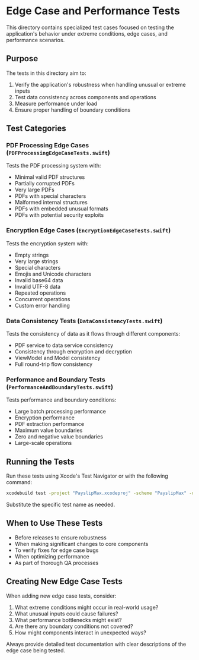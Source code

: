 # Edge Case and Performance Tests

This directory contains specialized test cases focused on testing the application's behavior under extreme conditions, edge cases, and performance scenarios.

## Purpose

The tests in this directory aim to:

1. Verify the application's robustness when handling unusual or extreme inputs
2. Test data consistency across components and operations
3. Measure performance under load
4. Ensure proper handling of boundary conditions

## Test Categories

### PDF Processing Edge Cases (`PDFProcessingEdgeCaseTests.swift`)

Tests the PDF processing system with:
- Minimal valid PDF structures
- Partially corrupted PDFs
- Very large PDFs
- PDFs with special characters
- Malformed internal structures
- PDFs with embedded unusual formats
- PDFs with potential security exploits

### Encryption Edge Cases (`EncryptionEdgeCaseTests.swift`) 

Tests the encryption system with:
- Empty strings
- Very large strings
- Special characters
- Emojis and Unicode characters
- Invalid base64 data
- Invalid UTF-8 data
- Repeated operations
- Concurrent operations
- Custom error handling

### Data Consistency Tests (`DataConsistencyTests.swift`)

Tests the consistency of data as it flows through different components:
- PDF service to data service consistency
- Consistency through encryption and decryption
- ViewModel and Model consistency
- Full round-trip flow consistency

### Performance and Boundary Tests (`PerformanceAndBoundaryTests.swift`)

Tests performance and boundary conditions:
- Large batch processing performance
- Encryption performance
- PDF extraction performance
- Maximum value boundaries
- Zero and negative value boundaries
- Large-scale operations

## Running the Tests

Run these tests using Xcode's Test Navigator or with the following command:

```bash
xcodebuild test -project "PayslipMax.xcodeproj" -scheme "PayslipMax" -destination "platform=iOS Simulator,name=iPhone 16" -only-testing:PayslipMaxTests/EdgeCases/PDFProcessingEdgeCaseTests
```

Substitute the specific test name as needed.

## When to Use These Tests

- Before releases to ensure robustness
- When making significant changes to core components
- To verify fixes for edge case bugs
- When optimizing performance
- As part of thorough QA processes

## Creating New Edge Case Tests

When adding new edge case tests, consider:

1. What extreme conditions might occur in real-world usage?
2. What unusual inputs could cause failures?
3. What performance bottlenecks might exist?
4. Are there any boundary conditions not covered?
5. How might components interact in unexpected ways?

Always provide detailed test documentation with clear descriptions of the edge case being tested.